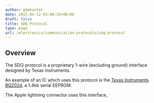 ```yaml
---
author: gbmhunter
date: 2015-04-12 03:08:29+00:00
draft: false
title: SDQ Protocol
type: page
url: /electronics/communication-protocols/sdq-protocol
---
```


## Overview

The SDQ protocol is a proprietary 1-wire (excluding ground) interface designed by Texas Instruments.

An example of an IC which uses this protocol is the [Texas Instruments BQ2024](http://www.ti.com/lit/ds/symlink/bq2024.pdf), a 1.4kb serial EEPROM.

The Apple lightning connector uses this interface,
